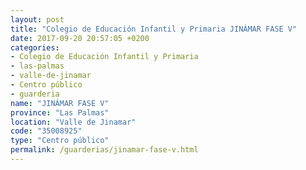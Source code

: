 ```yaml
---
layout: post
title: "Colegio de Educación Infantil y Primaria JINÁMAR FASE V"
date: 2017-09-20 20:57:05 +0200
categories:
- Colegio de Educación Infantil y Primaria
- las-palmas
- valle-de-jinamar
- Centro público
- guarderia
name: "JINÁMAR FASE V"
province: "Las Palmas"
location: "Valle de Jinamar"
code: "35008925"
type: "Centro público"
permalink: /guarderias/jinamar-fase-v.html
---
```

